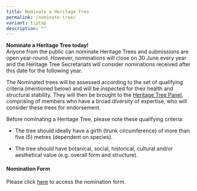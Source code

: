 ```yaml
---
title: Nominate a Heritage Tree
permalink: /nominate-tree/
variant: tiptap
description: ""
---
```

<p><strong>Nominate a Heritage Tree today!</strong> 
<br>Anyone from the public can nominate Heritage Trees and submissions are
open year-round. However, nominations will close on 30 June every year
and the Heritage Tree Secretariats will consider nominations received after
this date for the following year.</p>
<p>The Nominated trees will be assessed according to the set of qualifying
criteria (mentioned below) and will be inspected for their health and structural
stability. They will then be brought to the <a href="/heritage-tree-panel/" rel="noopener noreferrer nofollow" target="_blank">Heritage Tree Panel</a>, comprising of members
who have a broad diversity of expertise, who will consider these trees
for endorsement.</p>
<p>Before nominating a Heritage Tree, please note these qualifying criteria:</p>
<ul data-tight="true" class="tight">
<li>
<p>The tree should ideally have a girth (trunk circumference) of more than
five (5)&nbsp;metres (dependent on species).</p>
</li>
<li>
<p>The tree should have botanical, social, historical, cultural and/or aesthetical
value (e.g. overall form and structure).</p>
</li>
</ul>
<p></p>
<h4><strong>Nomination Form</strong></h4>
<p>Please click <a href="https://npumavapsi07-t.azurewebsites.net/heritagetreenomination" rel="noopener noreferrer nofollow" target="_blank">here</a> to
access the nomination form.</p>
<p></p>
<p></p>
<p></p>